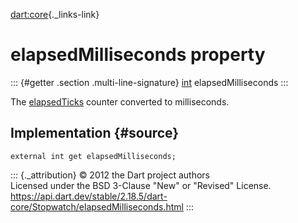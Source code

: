 [dart:core](../../dart-core/dart-core-library){._links-link}

elapsedMilliseconds property
============================

::: {#getter .section .multi-line-signature}
[int](../int-class) elapsedMilliseconds
:::

The [elapsedTicks](elapsedticks) counter converted to milliseconds.

Implementation {#source}
--------------

``` {.language-dart data-language="dart"}
external int get elapsedMilliseconds;
```

::: {._attribution}
© 2012 the Dart project authors\
Licensed under the BSD 3-Clause \"New\" or \"Revised\" License.\
<https://api.dart.dev/stable/2.18.5/dart-core/Stopwatch/elapsedMilliseconds.html>
:::
